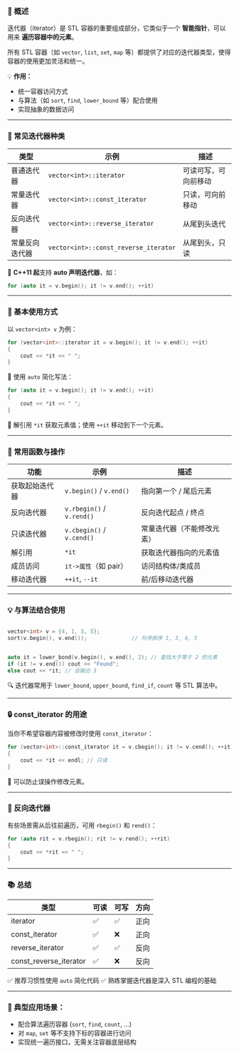 

### 🚀 概述

迭代器（iterator）是 STL 容器的重要组成部分，它类似于一个 **智能指针**，可以用来 **遍历容器中的元素**。

所有 STL 容器（如 `vector`, `list`, `set`, `map` 等）都提供了对应的迭代器类型，使得容器的使用更加灵活和统一。

💡 **作用：**

* 统一容器访问方式
* 与算法（如 `sort`, `find`, `lower_bound` 等）配合使用
* 实现抽象的数据访问

---

### 🧰 常见迭代器种类

| 类型           | 示例                                  | 描述                 |
| -------------- | ------------------------------------- | -------------------- |
| 普通迭代器     | `vector<int>::iterator`               | 可读可写，可向前移动 |
| 常量迭代器     | `vector<int>::const_iterator`         | 只读，可向前移动     |
| 反向迭代器     | `vector<int>::reverse_iterator`       | 从尾到头迭代         |
| 常量反向迭代器 | `vector<int>::const_reverse_iterator` | 从尾到头，只读       |

📝 **C++11 起**支持 **auto 声明迭代器**，如：

```cpp
for (auto it = v.begin(); it != v.end(); ++it)
```

---

### 🔁 基本使用方式

以 `vector<int> v` 为例：

```cpp
for (vector<int>::iterator it = v.begin(); it != v.end(); ++it) 
{
    cout << *it << " ";
}
```

🌟 使用 `auto` 简化写法：

```cpp
for (auto it = v.begin(); it != v.end(); ++it) 
{
    cout << *it << " ";
}
```

📌 解引用 `*it` 获取元素值；使用 `++it` 移动到下一个元素。

---

### 🧩 常用函数与操作

| 功能           | 示例                      | 描述                       |
| -------------- | ------------------------- | -------------------------- |
| 获取起始迭代器 | `v.begin()` / `v.end()`   | 指向第一个 / 尾后元素      |
| 反向迭代器     | `v.rbegin()` / `v.rend()` | 反向迭代起点 / 终点        |
| 只读迭代器     | `v.cbegin()` / `v.cend()` | 常量迭代器（不能修改元素） |
| 解引用         | `*it`                     | 获取迭代器指向的元素值     |
| 成员访问       | `it->属性`（如 pair）     | 访问结构体/类成员          |
| 移动迭代器     | `++it`, `--it`            | 前/后移动迭代器            |

---

### 💡 与算法结合使用

```cpp

vector<int> v = {4, 1, 3, 5};
sort(v.begin(), v.end());              // 升序排序 1, 3, 4, 5


auto it = lower_bond(v.begin(), v.end(), 2); // 查找大于等于 2 的元素
if (it != v.end()) cout << "Found";
else cout << *it; // 会输出 3
```

🔍 迭代器常用于 `lower_bound`, `upper_bound`, `find_if`, `count` 等 STL 算法中。

---

### 🔒 const\_iterator 的用途

当你不希望容器内容被修改时使用 `const_iterator`：

```cpp
for (vector<int>::const_iterator it = v.cbegin(); it != v.cend(); ++it) 
{
    cout << *it << endl; // 只读
}
```

🔐 可以防止误操作修改元素。

---

### 🔄 反向迭代器

有些场景需从后往前遍历，可用 `rbegin()` 和 `rend()`：

```cpp
for (auto rit = v.rbegin(); rit != v.rend(); ++rit) 
{
    cout << *rit << " ";
}
```

---

### 📚 总结

| 类型                     | 可读 | 可写 | 方向 |
| ------------------------ | ---- | ---- | ---- |
| iterator                 | ✅    | ✅    | 正向 |
| const\_iterator          | ✅    | ❌    | 正向 |
| reverse\_iterator        | ✅    | ✅    | 反向 |
| const\_reverse\_iterator | ✅    | ❌    | 反向 |

✅ 推荐习惯性使用 `auto` 简化代码
✅ 熟练掌握迭代器是深入 STL 编程的基础

---

### 🧠 典型应用场景：

* 配合算法遍历容器 (`sort`, `find`, `count`, ...)
* 对 `map`, `set` 等不支持下标的容器进行访问
* 实现统一遍历接口，无需关注容器底层结构
